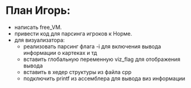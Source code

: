# План Игорь:
- написать free_VM.
- привести код для парсинга игроков к Норме.
- для визуализатора:
	- реализовать парсинг флага -i для включения вывода информации о картеках и тд
	- вставить глобальную переменную viz_flag для отображения вывода
	- вставить в хедер структуры из файла cpp
	- подключить printf из ассемблера для вывода виз информации
	
